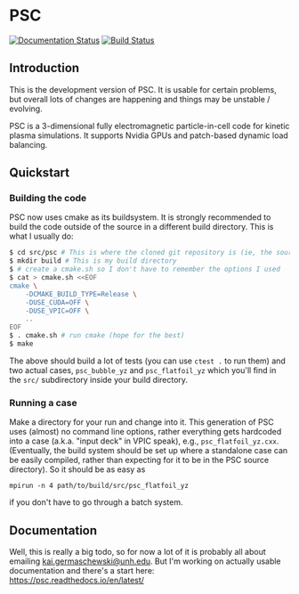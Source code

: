 
# PSC

[![Documentation Status](https://readthedocs.org/projects/psc/badge/?version=latest)](https://psc.readthedocs.io/en/latest/?badge=latest)
[![Build Status](https://travis-ci.com/psc-code/psc.svg?branch=master)](https://travis-ci.com/psc-code/psc)

## Introduction

This is the development version of PSC. It is usable for certain
problems, but overall lots of changes are happening and things may be
unstable / evolving.

PSC is a 3-dimensional fully electromagnetic particle-in-cell code for
kinetic plasma simulations. It supports Nvidia GPUs and patch-based
dynamic load balancing.

## Quickstart

### Building the code

PSC now uses cmake as its buildsystem. It is strongly recommended to build the code outside of the source in a different build directory. This is what I usually do:

```sh
$ cd src/psc # This is where the cloned git repository is (ie, the source)
$ mkdir build # This is my build directory
$ # create a cmake.sh so I don't have to remember the options I used
$ cat > cmake.sh <<EOF
cmake \
    -DCMAKE_BUILD_TYPE=Release \
    -DUSE_CUDA=OFF \
    -DUSE_VPIC=OFF \
    ..
EOF
$ . cmake.sh # run cmake (hope for the best)
$ make

```

The above should build a lot of tests (you can use `ctest .` to run them) and two actual cases, `psc_bubble_yz` and `psc_flatfoil_yz` which you'll find in the `src/` subdirectory inside your build directory.

### Running a case

Make a directory for your run and change into it. This generation of PSC uses (almost) no command line options, rather everything gets hardcoded into a case (a.k.a. "input deck" in VPIC speak), e.g., `psc_flatfoil_yz.cxx`. (Eventually, the build system should be set up where a standalone case can be easily compiled, rather than expecting for it to be in the PSC source directory). So it should be as easy as 
```
mpirun -n 4 path/to/build/src/psc_flatfoil_yz
```

if you don't have to go through a batch system.

## Documentation

Well, this is really a big todo, so for now a lot of it is probably
all about emailing kai.germaschewski@unh.edu. But I'm working on
actually usable documentation and there's a start here: https://psc.readthedocs.io/en/latest/
